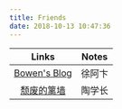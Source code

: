 ```yaml
---
title: Friends
date: 2018-10-13 10:47:36
---
```

| Links    | Notes    |
| :------: | :------: |
| [Bowen's Blog](http://www.bowen-blog.com/) | 徐阿卞 |
| [颓废的篱墙](http://taoliq.github.io/) | 陶学长 |
